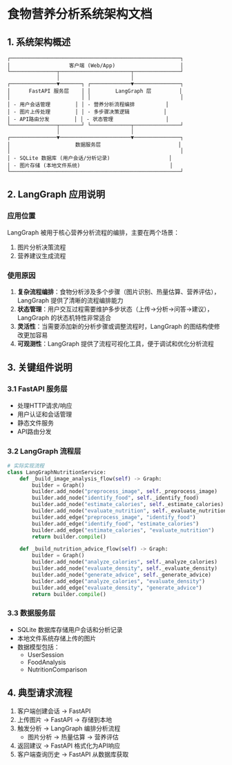 # 食物营养分析系统架构文档

## 1. 系统架构概述

```
┌───────────────────────────────────────────────────────┐
│                   客户端 (Web/App)                     │
└───────────────┬───────────────────────┬───────────────┘
                │                       │
┌───────────────▼───────┐ ┌─────────────▼───────────────┐
│      FastAPI 服务层    │ │        LangGraph 层         │
│                       │ │                             │
│ - 用户会话管理        │ │ - 营养分析流程编排          │
│ - 图片上传处理        │ │ - 多步骤决策逻辑           │
│ - API路由分发        │ │ - 状态管理                 │
└───────────────┬───────┘ └─────────────┬───────────────┘
                │                       │
┌───────────────▼───────────────────────▼───────────────┐
│                     数据服务层                         │
│                                                       │
│ - SQLite 数据库 (用户会话/分析记录)                   │
│ - 图片存储 (本地文件系统)                             │
└───────────────────────────────────────────────────────┘
```

## 2. LangGraph 应用说明

### 应用位置
LangGraph 被用于核心营养分析流程的编排，主要在两个场景：
1. 图片分析决策流程
2. 营养建议生成流程

### 使用原因
1. **复杂流程编排**：食物分析涉及多个步骤（图片识别、热量估算、营养评估），LangGraph 提供了清晰的流程编排能力
2. **状态管理**：用户交互过程需要维护多步状态（上传→分析→问答→建议），LangGraph 的状态机特性非常适合
3. **灵活性**：当需要添加新的分析步骤或调整流程时，LangGraph 的图结构使修改更加容易
4. **可观测性**：LangGraph 提供了流程可视化工具，便于调试和优化分析流程

## 3. 关键组件说明

### 3.1 FastAPI 服务层
- 处理HTTP请求/响应
- 用户认证和会话管理
- 静态文件服务
- API路由分发

### 3.2 LangGraph 流程层
```python
# 实际实现流程
class LangGraphNutritionService:
    def _build_image_analysis_flow(self) -> Graph:
        builder = Graph()
        builder.add_node("preprocess_image", self._preprocess_image)
        builder.add_node("identify_food", self._identify_food)
        builder.add_node("estimate_calories", self._estimate_calories)
        builder.add_node("evaluate_nutrition", self._evaluate_nutrition)
        builder.add_edge("preprocess_image", "identify_food")
        builder.add_edge("identify_food", "estimate_calories")
        builder.add_edge("estimate_calories", "evaluate_nutrition")
        return builder.compile()

    def _build_nutrition_advice_flow(self) -> Graph:
        builder = Graph()
        builder.add_node("analyze_calories", self._analyze_calories)
        builder.add_node("evaluate_density", self._evaluate_density)
        builder.add_node("generate_advice", self._generate_advice)
        builder.add_edge("analyze_calories", "evaluate_density")
        builder.add_edge("evaluate_density", "generate_advice")
        return builder.compile()
```

### 3.3 数据服务层
- SQLite 数据库存储用户会话和分析记录
- 本地文件系统存储上传的图片
- 数据模型包括：
  - UserSession
  - FoodAnalysis
  - NutritionComparison

## 4. 典型请求流程

1. 客户端创建会话 → FastAPI
2. 上传图片 → FastAPI → 存储到本地
3. 触发分析 → LangGraph 编排分析流程
   - 图片分析 → 热量估算 → 营养评估
4. 返回建议 → FastAPI 格式化为API响应
5. 客户端查询历史 → FastAPI 从数据库获取